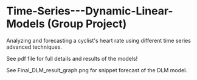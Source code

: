 # Time-Series---Dynamic-Linear-Models (Group Project)

Analyzing and forecasting a cyclist's heart rate using different time series advanced techniques. 

See pdf file for full details and results of the models!

See Final_DLM_result_graph.png for snippet forecast of the DLM model.

